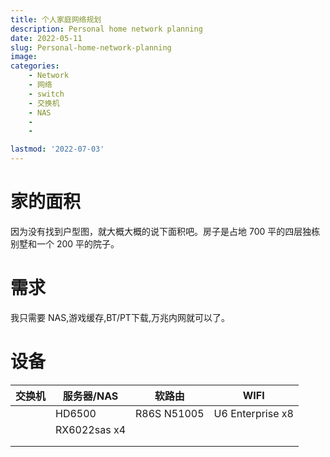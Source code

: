 ```yaml
---
title: 个人家庭网络规划
description: Personal home network planning
date: 2022-05-11
slug: Personal-home-network-planning
image: 
categories:
    - Network
    - 网络
    - switch
    - 交换机
    - NAS
    - 
    - 

lastmod: '2022-07-03'
---
```


# 家的面积
因为没有找到户型图，就大概大概的说下面积吧。房子是占地 700 平的四层独栋别墅和一个 200 平的院子。

# 需求
我只需要 NAS,游戏缓存,BT/PT下载,万兆内网就可以了。

# 设备
| 交换机 | 服务器/NAS | 软路由 | WIFI |
| ----------- | ----------- | ----------- | ----------- |
|  | HD6500 | R86S N51005 | U6 Enterprise x8|
|  | RX6022sas x4 |
|  |
|  |

